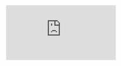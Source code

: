 ![tag](https://vk.com/away.php?utf=1&to=https%3A%2F%2Ftravis-ci.org%2FAlex1505Gold%2Flab04.svg%3Fbranch%3Dmain)

